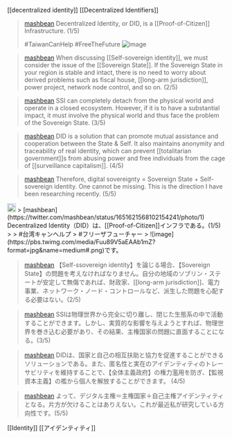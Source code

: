 
[[decentralized identity]]
[[Decentralized Identifiers]]

> [mashbean](https://twitter.com/mashbean/status/1651621568102154241/photo/1) Decentralized Identity, or DID, is a [[Proof-of-Citizen]] Infrastructure. (1/5)
>
>  #TaiwanCanHelp
>  #FreeTheFuture
>  ![image](https://pbs.twimg.com/media/Fuu89V5aEAAb1mZ?format=jpg&name=medium#.png)

> [mashbean](https://twitter.com/mashbean/status/1651621681012822018) When discussing [[Self-sovereign identity]], we must consider the issue of the [[Sovereign State]]. If the Sovereign State in your region is stable and intact, there is no need to worry about derived problems such as fiscal house, [[long-arm jurisdiction]], power project, network node control, and so on. (2/5)

> [mashbean](https://twitter.com/mashbean/status/1651621715032813568) SSI can completely detach from the physical world and operate in a closed ecosystem. However, if it is to have a substantial impact, it must involve the physical world and thus face the problem of the Sovereign State. (3/5)

> [mashbean](https://twitter.com/mashbean/status/1651621755314925568) DID is a solution that can promote mutual assistance and cooperation between the State & Self. It also maintains anonymity and traceability of real identity, which can prevent [[totalitarian government]]s from abusing power and free individuals from the cage of [[surveillance capitalism]]. (4/5)

> [mashbean](https://twitter.com/mashbean/status/1651621802039451648) Therefore, digital sovereignty = Sovereign State + Self-sovereign identity. One cannot be missing. This is the direction I have been researching recently. (5/5)

<img src='https://scrapbox.io/api/pages/nishio/enjabelow/icon' alt='enjabelow.icon' height="19.5"/>
> [mashbean](https://twitter.com/mashbean/status/1651621568102154241/photo/1) Decentralized Identity（DID）は、[[Proof-of-Citizen]]インフラである。(1/5)
>
>  #台湾キャンヘルプ
>  #フリーザフューチャー
>  ![image](https://pbs.twimg.com/media/Fuu89V5aEAAb1mZ?format=jpg&name=medium#.png)です。

> [mashbean](https://twitter.com/mashbean/status/1651621681012822018) 【Self-ssovereign identity】を論じる場合、【Sovereign State】の問題を考えなければなりません。自分の地域のソブリン・ステートが安定して無傷であれば、財政家、[[long-arm jurisdiction]]、電力事業、ネットワーク・ノード・コントロールなど、派生した問題を心配する必要はない。(2/5)

> [mashbean](https://twitter.com/mashbean/status/1651621715032813568) SSIは物理世界から完全に切り離し、閉じた生態系の中で活動することができます。しかし、実質的な影響を与えようとすれば、物理世界を巻き込む必要があり、その結果、主権国家の問題に直面することになる。(3/5)

> [mashbean](https://twitter.com/mashbean/status/1651621755314925568) DIDは、国家と自己の相互扶助と協力を促進することができるソリューションである。また、匿名性と実在のアイデンティティのトレーサビリティを維持することで、【全体主義政府】の権力濫用を防ぎ、【監視資本主義】の檻から個人を解放することができます。 (4/5)

> [mashbean](https://twitter.com/mashbean/status/1651621802039451648) よって、デジタル主権＝主権国家＋自己主権アイデンティティとなる。片方が欠けることはありえない。これが最近私が研究している方向性です。(5/5)

[[Identity]]
[[アイデンティティ]]
